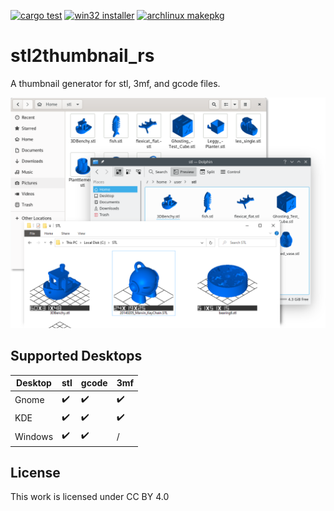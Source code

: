 [![cargo test](https://github.com/krepa098/stl2thumbnail_rs/actions/workflows/tests.yml/badge.svg)](https://github.com/krepa098/stl2thumbnail_rs/actions/workflows/tests.yml)
[![win32 installer](https://github.com/krepa098/stl2thumbnail_rs/actions/workflows/win32.yml/badge.svg)](https://github.com/krepa098/stl2thumbnail_rs/actions/workflows/win32.yml)
[![archlinux makepkg](https://github.com/krepa098/stl2thumbnail_rs/actions/workflows/archlinux_makepkg.yml/badge.svg)](https://github.com/krepa098/stl2thumbnail_rs/actions/workflows/archlinux_makepkg.yml)

# stl2thumbnail_rs 

A thumbnail generator for stl, 3mf, and gcode files.

<img src=".media/preview.png" width="600">

## Supported Desktops

| Desktop  | stl  | gcode | 3mf  |
|----------|------|-------|------|
| Gnome    | :heavy_check_mark: | :heavy_check_mark: | :heavy_check_mark: |
| KDE      | :heavy_check_mark: | :heavy_check_mark: | :heavy_check_mark: |
| Windows  | :heavy_check_mark: | :heavy_check_mark: | /                  |

## License
This work is licensed under CC BY 4.0 